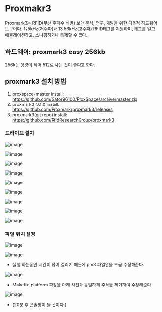 # Proxmakr3
Proxmark3는 RFID(무선 주파수 식별) 보안 분석, 연구, 개발을 위한 다목적 하드웨어 도구이다.
125kHz(저주파)와 13.56kHz(고주파) RFID태그를 지원하며, 태그를 일고 에뮬레이션하고, 스니핑하거나 복제할 수 있다.

## 하드웨어: proxmark3 easy 256kb
256k는 용량이 적어 512로 사는 것이 좋다고 한다.

## proxmark3 설치 방법
1. proxspace-master install: https://github.com/Gator96100/ProxSpace/archive/master.zip
2. proxmark3-3.1.0 install: https://github.com/Proxmark/proxmark3/releases
3. proxmark3(git repo) install: https://github.com/RfidResearchGroup/proxmark3

### 드라이브 설치

![image](https://github.com/user-attachments/assets/adaf6cfa-e7bb-47ce-b57b-9ed8e48f10db)

![image](https://github.com/user-attachments/assets/d2c10a76-f376-419e-85de-f283f0f55658)

![image](https://github.com/user-attachments/assets/afefd667-519b-440d-b5a9-4486942edb22)

![image](https://github.com/user-attachments/assets/214e809b-8e79-4a52-9a03-64b04d2c9e70)

![image](https://github.com/user-attachments/assets/03a13c4c-29d9-400b-9c04-a763ccbc8549)

![image](https://github.com/user-attachments/assets/04342680-2114-46c8-a865-d7a1c982b989)

![image](https://github.com/user-attachments/assets/33ca3eaf-9f12-44b2-bd51-f63682f0e1f2)

![image](https://github.com/user-attachments/assets/5924fbee-842d-43f0-a01a-20bb54b724da)

![image](https://github.com/user-attachments/assets/73efb0cf-2dfd-4d9b-bedc-5b8c6a6ac4d7)

### 파일 위치 설정

![image](https://github.com/user-attachments/assets/530f1064-3751-40b8-bff5-451770b7ad5c)

![image](https://github.com/user-attachments/assets/02b42e2d-35e1-4b9f-bd26-0213e6215af8)

- 실행 하는동안 시간이 많이 걸리기 때문에 pm3 파일안을 조금 수정해준다.

![image](https://github.com/user-attachments/assets/365570b0-6933-4011-8a7d-2a4b1b41d236)

- Makefile.platform 파일을 아래 사진과 동일하게 주석을 제거하여 수정해준다.

![image](https://github.com/user-attachments/assets/92fdf1d5-a5d7-4418-9a2f-676f8496075e)

- (20분 후 콘솔창이 뜰 것이다.)

